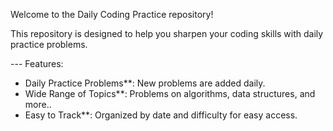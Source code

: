 Welcome to the Daily Coding Practice repository!

This repository is designed to help you sharpen your coding skills with daily practice problems. 

--- Features:
- Daily Practice Problems**: New problems are added daily.
- Wide Range of Topics**: Problems on algorithms, data structures, and more..
- Easy to Track**: Organized by date and difficulty for easy access.
